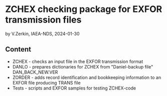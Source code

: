 # ZCHEX checking package for EXFOR transmission files
by V.Zerkin, IAEA-NDS, 2024-01-30

## Content

- ZCHEX - checks an input file in the EXFOR transmission format
- DANLO - prepares dictionaries for ZCHEX from "Daniel-backup file" DAN_BACK_NEW.VER
- ZORDER - adds record identification and bookkeeping information to an EXFOR file producing TRANS file
- Tests - scripts and EXFOR samples for testing ZCHEX-code
